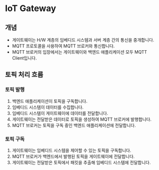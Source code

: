 # IoT Gateway
## 개념
- 게이트웨이는 H/W 계층의 임베디드 시스템과 서버 계층 간의 통신을 중개합니다.
- MQTT 프로토콜을 사용하여 MQTT 브로커와 통신합니다.
- MQTT 브로커의 입장에서는 게이트웨이와 백엔드 애플리케이션 모두 MQTT Client입니다.

## 토픽 처리 흐름

### 토픽 발행
1. 백엔드 애플리케이션이 토픽을 구독합니다.
2. 임베디드 시스템이 데이터를 수집합니다.
3. 임베디드 시스템이 게이트웨이에 데이터를 전달합니다.
4. 게이트웨이는 전달받은 데이터로 토픽을 생성하여 MQTT 브로커에 발행합니다.
5. MQTT 브로커는 토픽을 구독 중인 백엔드 애플리케이션에 전달합니다.

### 토픽 구독
1. 게이트웨이는 임베디드 시스템을 제어할 수 있는 토픽을 구독합니다.
2. MQTT 브로커가 백엔드에서 발행된 토픽을 게이트웨이에 전달합니다.
3. 게이트웨이는 전달받은 토픽에서 패킷을 추출해 임베디드 시스템에 전달합니다.

